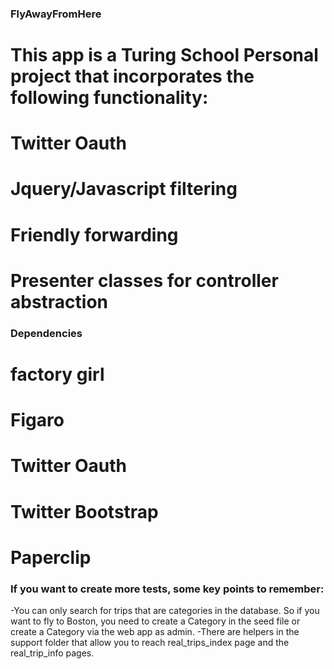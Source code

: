 ### FlyAwayFromHere

# This app is a Turing School Personal project that incorporates the following functionality:
# Twitter Oauth
# Jquery/Javascript filtering
# Friendly forwarding
# Presenter classes for controller abstraction

### Dependencies
# factory girl
# Figaro
# Twitter Oauth
# Twitter Bootstrap
# Paperclip





### If you want to create more tests, some key points to remember:
-You can only search for trips that are categories in the database. So if you want to fly to Boston, you need to create a Category in the
 seed file or create a Category via the web app as admin.
-There are helpers in the support folder that allow you to reach real_trips_index page and the real_trip_info pages.
